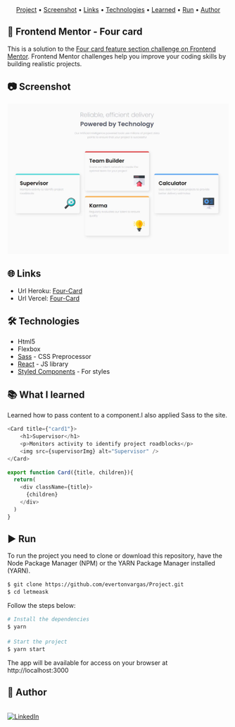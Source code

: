 
<div align="center">
 <a href="#rocket-frontend-mentor-four-card">Project</a> •
 <a href="#camera-screenshot">Screenshot</a> •
 <a href="#globe_with_meridians-links">Links</a> •
 <a href="#hammer_and_wrench-technologies">Technologies</a> •
 <a href="#books-what-i-learned">Learned</a> •
 <a href="#arrow_forward-run">Run</a> •
 <a href="#boy-author">Author</a>
 </div>

## :rocket: **Frontend Mentor - Four card**

This is a solution to the [Four card feature section challenge on Frontend Mentor](https://www.frontendmentor.io/challenges/four-card-feature-section-weK1eFYK). Frontend Mentor challenges help you improve your coding skills by building realistic projects. 

## :camera: **Screenshot**


<img src="./src/assets/images/website.JPG" alt="My website" width="800">


## :globe_with_meridians: **Links**

- Url Heroku: [Four-Card](https://fourcard.herokuapp.com/)
- Url Vercel: [Four-Card](https://four-card-dusky.vercel.app/)

## :hammer_and_wrench: **Technologies**

- Html5
- Flexbox
- [Sass](https://sass-lang.com/) - CSS Preprocessor 
- [React](https://reactjs.org/) - JS library
- [Styled Components](https://styled-components.com/) - For styles

## :books: **What I learned**

Learned how to pass content to a component.I also applied Sass to the site.

```js
<Card title={"card1"}>
    <h1>Supervisor</h1>
    <p>Monitors activity to identify project roadblocks</p>
    <img src={supervisorImg} alt="Supervisor" />
</Card>
```

```js
export function Card({title, children}){
  return(
    <div className={title}>
      {children}
    </div>
  )
}
```

## :arrow_forward: **Run**

To run the project you need to clone or download this repository, have the Node Package Manager (NPM) or the YARN Package Manager installed (YARN).

```bash
$ git clone https://github.com/evertonvargas/Project.git
$ cd letmeask
```

Follow the steps below:
```bash
# Install the dependencies
$ yarn

# Start the project
$ yarn start
```
The app will be available for access on your browser at http://localhost:3000
## :boy: **Author**

<a href="https://github.com/evertonvargas">
  <img style="border-radius: 50%;" src="https://avatars.githubusercontent.com/u/84715778?s=60&v=4" width="100px" alt=""/>
</a>
<br />
<a href="https://www.linkedin.com/in/everton-vargas/" target="_blank"><img src="https://img.shields.io/badge/LinkedIn%20-%230077B5.svg?&style=for-the-badge&logo=linkedin&logoColor=white" alt="LinkedIn"/></a><br/>



